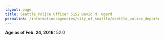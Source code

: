 ```yaml
---
layout: page
title: Seattle Police Officer 5152 David M. Ogard
permalink: /information/agencies/city_of_seattle/seattle_police_department/copbook/5152/
---
```


**Age as of Feb. 24, 2016:** 52.0
